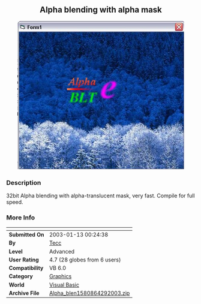 ﻿<div align="center">

## Alpha blending with alpha mask

<img src="PIC200342993529240.jpg">
</div>

### Description

32bit Alpha blending with alpha-translucent mask, very fast. Compile for full speed.
 
### More Info
 


<span>             |<span>
---                |---
**Submitted On**   |2003-01-13 00:24:38
**By**             |[Tecc](https://github.com/Planet-Source-Code/PSCIndex/blob/master/ByAuthor/tecc.md)
**Level**          |Advanced
**User Rating**    |4.7 (28 globes from 6 users)
**Compatibility**  |VB 6\.0
**Category**       |[Graphics](https://github.com/Planet-Source-Code/PSCIndex/blob/master/ByCategory/graphics__1-46.md)
**World**          |[Visual Basic](https://github.com/Planet-Source-Code/PSCIndex/blob/master/ByWorld/visual-basic.md)
**Archive File**   |[Alpha\_blen1580864292003\.zip](https://github.com/Planet-Source-Code/tecc-alpha-blending-with-alpha-mask__1-45118/archive/master.zip)








